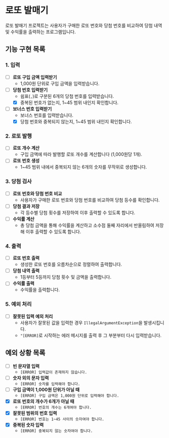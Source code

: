 # 로또 발매기

로또 발매기 프로젝트는 사용자가 구매한 로또 번호와 당첨 번호를 비교하여 당첨 내역 및 수익률을 출력하는 프로그램입니다.

## 기능 구현 목록

### 1. 입력
- [ ] **로또 구입 금액 입력받기**
  - 1,000원 단위로 구입 금액을 입력받습니다.
- [ ] **당첨 번호 입력받기**
  - 쉼표(`,`)로 구분된 6개의 당첨 번호를 입력받습니다.
  - [x] 중복된 번호가 없는지, 1~45 범위 내인지 확인합니다.
- [ ] **보너스 번호 입력받기**
  - 보너스 번호를 입력받습니다.
  - [x] 당첨 번호와 중복되지 않는지, 1~45 범위 내인지 확인합니다.

### 2. 로또 발행
- [ ] **로또 개수 계산**
  - 구입 금액에 따라 발행할 로또 개수를 계산합니다 (1,000원당 1개).
- [ ] **로또 번호 생성**
  - 1~45 범위 내에서 중복되지 않는 6개의 숫자를 무작위로 생성합니다.

### 3. 당첨 검사
- [ ] **로또 번호와 당첨 번호 비교**
  - 사용자가 구매한 로또 번호와 당첨 번호를 비교하여 당첨 등수를 확인합니다.
- [ ] **당첨 결과 저장**
  - 각 등수별 당첨 횟수를 저장하여 이후 출력할 수 있도록 합니다.
- [ ] **수익률 계산**
  - 총 당첨 금액을 통해 수익률을 계산하고 소수점 둘째 자리에서 반올림하여 저장해 이후 출력할 수 있도록 합니다.

### 4. 출력
- [ ] **로또 번호 출력**
  - 생성한 로또 번호를 오름차순으로 정렬하여 출력합니다.
- [ ] **당첨 내역 출력**
  - 1등부터 5등까지 당첨 횟수 및 금액을 출력합니다.
- [ ] **수익률 출력**
  - 수익률을 출력합니다.

### 5. 예외 처리
- [ ] **잘못된 입력 예외 처리**
  - 사용자가 잘못된 값을 입력한 경우 `IllegalArgumentException`을 발생시킵니다.
  - `"[ERROR]`로 시작하는 에러 메시지를 출력 후 그 부분부터 다시 입력받습니다.

## 예외 상황 목록

- [ ] **빈 문자열 입력**
  - `[ERROR] 입력값이 존재하지 않습니다.`
- [ ] **숫자 외의 문자 입력**
  - `[ERROR] 숫자를 입력해야 합니다.`
- [ ] **구입 금액이 1,000원 단위가 아닐 때**
  - `[ERROR] 구입 금액은 1,000원 단위로 입력해야 합니다.`
- [x] **로또 번호의 개수가 6개가 아닐 때**
  - `[ERROR] 번호의 개수는 6개여야 합니다.`
- [x] **잘못된 범위의 번호 입력**
  - `[ERROR] 번호는 1~45 사이의 숫자여야 합니다.`
- [x] **중복된 숫자 입력**
  - `[ERROR] 중복되지 않는 숫자여야 합니다.`
